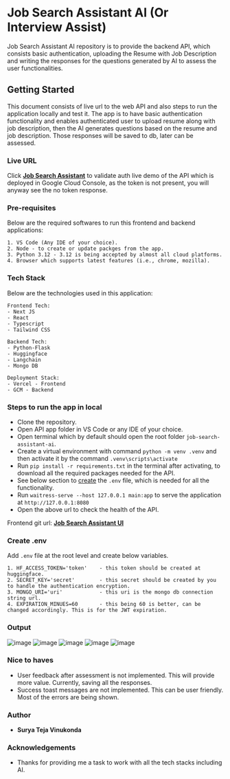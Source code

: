 # Job Search Assistant AI (Or Interview Assist)
Job Search Assistant AI repository is to provide the backend API, which consists basic authentication, uploading the Resume with Job Description and writing the responses for the questions generated by AI to assess the user functionalities.

## Getting Started
This document consists of live url to the web API and also steps to run the application locally and test it. The app is to have basic authentication functionality and enables authenticated user to upload resume along with job description, then the AI generates questions based on the resume and job description. Those responses will be saved to db, later can be assessed.

### Live URL
Click <a href="https://job-search-assistant-ai-301168553259.us-central1.run.app/auth/validate" target="_blank">**Job Search Assistant**</a> to validate auth live demo of the API which is deployed in Google Cloud Console, as the token is not present, you will anyway see the no token response.

### Pre-requisites
Below are the required softwares to run this frontend and backend applications:
```
1. VS Code (Any IDE of your choice).
2. Node - to create or update packges from the app.
3. Python 3.12 - 3.12 is being accepted by almost all cloud platforms.
4. Browser which supports latest features (i.e., chrome, mozilla).
```

### Tech Stack
Below are the technologies used in this application:
```
Frontend Tech:
- Next JS
- React
- Typescript
- Tailwind CSS

Backend Tech:
- Python-Flask
- Huggingface
- Langchain
- Mongo DB

Deployment Stack:
- Vercel - Frontend
- GCM - Backend
```

### Steps to run the app in local
* Clone the repository.
* Open API app folder in VS Code or any IDE of your choice.
* Open terminal which by default should open the root folder `job-search-assistant-ai`.
* Create a virtual environment with command `python -m venv .venv` and then activate it by the command `.venv\scripts\activate`
* Run `pip install -r requirements.txt` in the terminal after activating, to download all the required packages needed for the API.
* See below section to [create](https://github.com/Surya51/job-search-assistant-ai/tree/main?tab=readme-ov-file#create-env) the `.env` file, which is needed for all the functionality.
* Run `waitress-serve --host 127.0.0.1 main:app` to serve the application at `http://127.0.0.1:8080`
* Open the above url to check the health of the API.

Frontend git url: [**Job Search Assistant UI**](https://github.com/Surya51/job-search-assistant-ui) 

### Create .env
Add `.env` file at the root level and create below variables.
```
1. HF_ACCESS_TOKEN='token'    - this token should be created at huggingface.
2. SECRET_KEY='secret'        - this secret should be created by you to handle the authentication encryption.
3. MONGO_URI='uri'            - this uri is the mongo db connection string url.
4. EXPIRATION_MINUES=60       - this being 60 is better, can be changed accordingly. This is for the JWT expiration.
```

### Output

![image](https://github.com/user-attachments/assets/0bcda66a-b45a-40b4-9c5f-4085abb342a3)
![image](https://github.com/user-attachments/assets/7140c5b2-0e59-449b-b7e8-f5d7fc4242f1)
![image](https://github.com/user-attachments/assets/580cbe52-b2d6-4aeb-9832-8beef6a72cbf)
![image](https://github.com/user-attachments/assets/28e0d6a2-f617-470d-8140-b36b1b7f7921)
![image](https://github.com/user-attachments/assets/ce552fb2-46fc-48e2-a94c-e8e0de413995)

### Nice to haves
- User feedback after assessment is not implemented. This will provide more value. Currently, saving all the responses.
- Success toast messages are not implemented. This can be user friendly. Most of the errors are being shown.

### Author

* **Surya Teja Vinukonda**

### Acknowledgements

* Thanks for providing me a task to work with all the tech stacks including AI.
